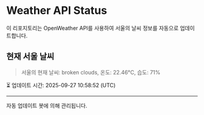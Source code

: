 
# Weather API Status

이 리포지토리는 OpenWeather API를 사용하여 서울의 날씨 정보를 자동으로 업데이트합니다.

## 현재 서울 날씨
> 서울의 현재 날씨: broken clouds, 온도: 22.46°C, 습도: 71%

⏳ 업데이트 시간: 2025-09-27 10:58:52 (UTC)

---
자동 업데이트 봇에 의해 관리됩니다.
